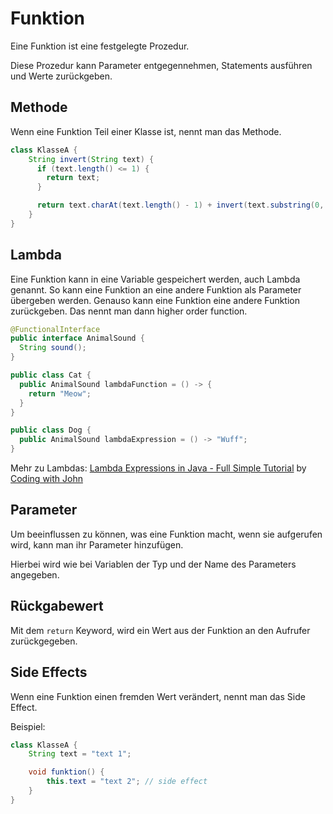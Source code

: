 # Funktion

Eine Funktion ist eine festgelegte Prozedur.

Diese Prozedur kann Parameter entgegennehmen, Statements ausführen und Werte zurückgeben.

## Methode

Wenn eine Funktion Teil einer Klasse ist, nennt man das Methode.

```java
class KlasseA {
	String invert(String text) {
	  if (text.length() <= 1) {
	    return text;
	  }

	  return text.charAt(text.length() - 1) + invert(text.substring(0, text.length() - 1));  
	}
}
```

## Lambda

Eine Funktion kann in eine Variable gespeichert werden, auch Lambda genannt. 
So kann eine Funktion an eine andere Funktion als Parameter übergeben werden. Genauso kann eine Funktion eine andere Funktion zurückgeben. Das nennt man dann higher order function.

```java
@FunctionalInterface
public interface AnimalSound {
  String sound();
}

public class Cat {
  public AnimalSound lambdaFunction = () -> {
    return "Meow";
  }
}

public class Dog {
  public AnimalSound lambdaExpression = () -> "Wuff";
}
```

Mehr zu Lambdas: [Lambda Expressions in Java - Full Simple Tutorial](https://youtu.be/tj5sLSFjVj4) by [Coding with John](https://www.youtube.com/c/CodingwithJohn)

## Parameter

Um beeinflussen zu können, was eine Funktion macht, wenn sie aufgerufen wird, kann man ihr Parameter hinzufügen.

Hierbei wird wie bei Variablen der Typ und der Name des Parameters angegeben.

## Rückgabewert

Mit dem `return` Keyword, wird ein Wert aus der Funktion an den Aufrufer zurückgegeben.

## Side Effects

Wenn eine Funktion einen fremden Wert verändert, nennt man das Side Effect.

Beispiel:
```java
class KlasseA {
	String text = "text 1";

	void funktion() {
		this.text = "text 2"; // side effect
	}
}
```
